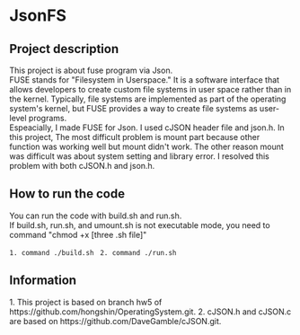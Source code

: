 <h1>JsonFS</h1>

<h2>Project description</h2>
This project is about fuse program via Json. 
<div></div>
FUSE stands for "Filesystem in Userspace." It is a software interface that allows developers to create custom file systems in user space rather than in the kernel. Typically, file systems are implemented as part of the operating system's kernel, but FUSE provides a way to create file systems as user-level programs.
<div></div>
Espeacially, I made FUSE for Json. I used cJSON header file and json.h. In this project, The most difficult problem is mount part because other function was working well but mount didn't work. The other reason mount was difficult was about system setting and library error. I resolved this problem with both cJSON.h and json.h.

<h2>How to run the code</h2>
You can run the code with build.sh and run.sh.
<div></div>
If build.sh, run.sh, and umount.sh is not executable mode, you need to command "chmod +x [three .sh file]"
<div></div>

`1. command ./build.sh`
` 2. command ./run.sh`

<h2>Information</h2>
1. This project is based on branch hw5 of https://github.com/hongshin/OperatingSystem.git.
2. cJSON.h and cJSON.c are based on https://github.com/DaveGamble/cJSON.git.
